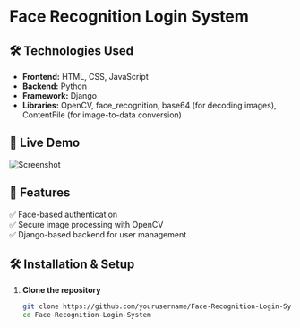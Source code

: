 # Face Recognition Login System

## 🛠️ Technologies Used
- **Frontend:** HTML, CSS, JavaScript  
- **Backend:** Python  
- **Framework:** Django  
- **Libraries:** OpenCV, face_recognition, base64 (for decoding images), ContentFile (for image-to-data conversion)  

## 📸 Live Demo
![Screenshot](https://github.com/user-attachments/assets/b064f976-d974-472c-8087-d0a971af752d)  

## 🚀 Features  
✅ Face-based authentication  
✅ Secure image processing with OpenCV  
✅ Django-based backend for user management  

## 🛠️ Installation & Setup  
1. **Clone the repository**  
   ```sh
   git clone https://github.com/yourusername/Face-Recognition-Login-System.git
   cd Face-Recognition-Login-System
